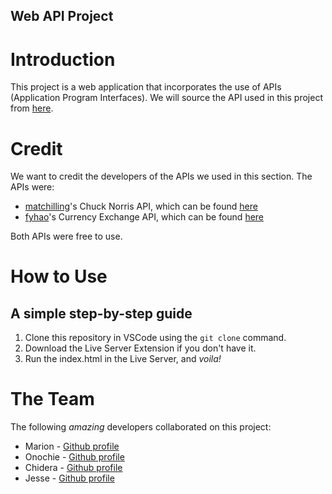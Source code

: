 ## Web API Project

# Introduction
This project is a web application that incorporates the use of APIs (Application Program Interfaces). 
We will source the API used in this project from [here](https://rapidapi.com/categories).

# Credit
We want to credit the developers of the APIs we used in this section. The APIs were:
- [matchilling](https://rapidapi.com/user/matchilling)'s Chuck Norris API, which can be found [here](https://rapidapi.com/matchilling/api/chuck-norris)
- [fyhao](https://rapidapi.com/user/fyhao)'s Currency Exchange API, which can be found [here](https://rapidapi.com/fyhao/api/currency-exchange)

Both APIs were free to use.

# How to Use

## A simple step-by-step guide
1. Clone this repository in VSCode using the `git clone` command.
2. Download the Live Server Extension if you don't have it.
3. Run the index.html in the Live Server, and _voila!_

# The Team
The following _amazing_ developers collaborated on this project:
- Marion - [Github profile](https://github.com/m-mwangi)
- Onochie - [Github profile](https://github.com/OIgboerika)
- Chidera - [Github profile](https://github.com/Chidera0001)
- Jesse - [Github profile](https://github.com/JesseKiguta)
